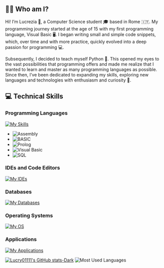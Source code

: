  ## 👩‍💻 Who am I?

Hi! I’m Lucrezia 👋, a Computer Science student 🎓 based in Rome 🇮🇹. 
My programming journey started at the age of 15 with my first programming language, Visual Basic 🖥️. 
I began writing small and simple code snippets, which, over time and with more practice, quickly evolved into a deep passion for programming 💻.

Subsequently, I decided to teach myself Python 🐍. This opened my eyes to the vast possibilities that programming offers and made me realize that I wanted to learn and master as many programming languages as possible. Since then, I’ve been dedicated to expanding my skills, exploring new languages and technologies with enthusiasm and curiosity 🚀.


  ## 💻 Technical Skills


### Programming Languages
[![My Skills](https://skillicons.dev/icons?i=python,java,c,bash,latex,js)](https://skillicons.dev)
- ![Assembly](https://img.shields.io/badge/Assembly-525252?style=flat&logo=assembler&logoColor=white)
- ![BASIC](https://img.shields.io/badge/BASIC-01579B?style=flat&logoColor=white) 
- ![Prolog](https://img.shields.io/badge/Prolog-326CE5?style=flat&logoColor=white)
- ![Visual Basic](https://img.shields.io/badge/Visual%20Basic-5C2D91?style=flat&logo=visual-studio&logoColor=white)
- ![SQL](https://img.shields.io/badge/SQL-4479A1?style=flat&logo=sql&logoColor=white)

### IDEs and Code Editors
[![My IDEs](https://skillicons.dev/icons?i=visualstudio,eclipse)](https://skillicons.dev)

### Databases
[![My Databases](https://skillicons.dev/icons?i=mongodb,mysql)](https://skillicons.dev)

### Operating Systems
[![My OS](https://skillicons.dev/icons?i=windows,linux,debian,kali)](https://skillicons.dev)  

### Applications
[![My Applications](https://skillicons.dev/icons?i=notion)](https://skillicons.dev)




[![Lucry01111's GitHub stats-Dark](https://github-readme-stats.vercel.app/api?username=lucry01111&show_icons=true&theme=dark#gh-dark-mode-only)](https://github.com/lucry01111/github-readme-stats#gh-dark-mode-only)
![Most Used Languages](https://github-readme-stats.vercel.app/api/top-langs/?username=lucry01111&layout=compact&langs_count=8&theme=dark#gh-dark-mode-only)

